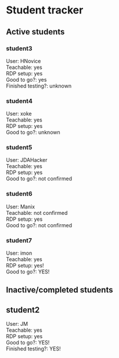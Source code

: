 # Student tracker

## Active students

### student3
User: HNovice  
Teachable: yes  
RDP setup: yes  
Good to go?: yes  
Finished testing?: unknown

### student4
User: xoke  
Teachable: yes  
RDP setup: yes  
Good to go?: unknown

### student5
User: JDAHacker  
Teachable: yes  
RDP setup: yes  
Good to go?: not confirmed

### student6
User: Manix  
Teachable: not confirmed  
RDP setup:  yes  
Good to go?: not confirmed  

### student7
User: imon  
Teachable: yes  
RDP setup: yes!  
Good to go?: YES!  

## Inactive/completed students

## student2
User: JM  
Teachable: yes  
RDP setup: yes  
Good to go?: YES!  
Finished testing?: YES!
